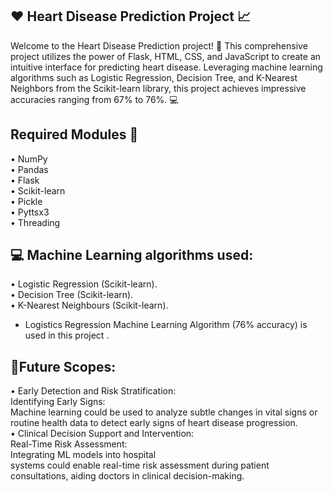 
## ❤️ Heart Disease Prediction Project 📈

Welcome to the Heart Disease Prediction project! 🎉 This comprehensive project utilizes the power of Flask, HTML, CSS, and JavaScript to create an intuitive interface for predicting heart disease. Leveraging machine learning algorithms such as Logistic Regression, Decision Tree, and K-Nearest Neighbors from the Scikit-learn library, this project achieves impressive accuracies ranging from 67% to 76%. 💻

## Required Modules 🔗 

• NumPy                                                  
• Pandas        
• Flask        
• Scikit-learn        
• Pickle       
• Pyttsx3       
• Threading       

##  💻 Machine Learning algorithms used:
• Logistic Regression (Scikit-learn).          
• Decision Tree (Scikit-learn).          
• K-Nearest Neighbours (Scikit-learn).      

* Logistics Regression Machine Learning Algorithm (76% accuracy) is used in this project .
## 🔭Future Scopes:
• Early Detection and Risk Stratification:        
  Identifying Early Signs:        
    Machine learning could be used to analyze subtle 
    changes in vital signs or routine health data to
    detect early signs of heart disease progression.         
• Clinical Decision Support and Intervention:       
  Real-Time Risk Assessment:         
      Integrating ML models into hospital         
    systems could enable real-time risk
    assessment during patient consultations,
    aiding doctors in clinical decision-making.
